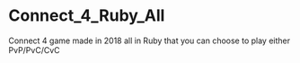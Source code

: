 # Connect_4_Ruby_All
Connect 4 game made in 2018 all in Ruby that you can choose to play either PvP/PvC/CvC
